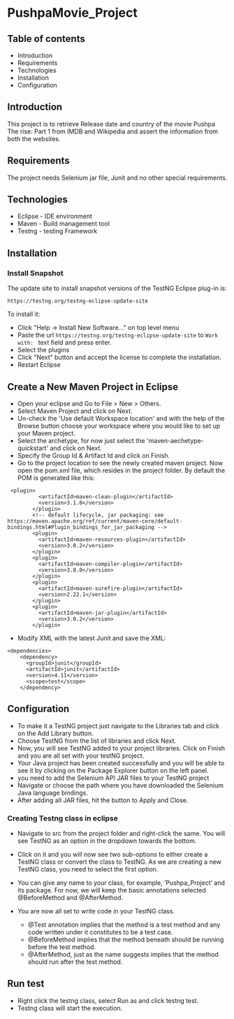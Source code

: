 # PushpaMovie_Project

## Table of contents

* Introduction
* Requirements
* Technologies
* Installation
* Configuration

## Introduction
This project is to retrieve Release date and country of the movie Pushpa The rise: Part 1 from IMDB and Wikipedia and assert the information from both the websites.

## Requirements
The project needs Selenium jar file, Junit and no other special requirements.

## Technologies
* Eclipse - IDE environment 
* Maven - Build management tool
* Testng - testing Framework

## Installation
### Install Snapshot

The update site to install snapshot versions of the TestNG Eclipse plug-in is:

`https://testng.org/testng-eclipse-update-site`

To install it:
* Click "Help -> Install New Software..." on top level menu
* Paste the url `https://testng.org/testng-eclipse-update-site` to `Work with: ` text field and press enter.
* Select the plugins
* Click "Next" button and accept the license to complete the installation.
* Restart Eclipse

## Create a New Maven Project in Eclipse

* Open your eclipse and Go to File > New > Others.
* Select Maven Project and click on Next.
* Un-check the 'Use default Workspace location' and with the help of the Browse button choose your workspace where you would like to set up your Maven project.
* Select the archetype, for now just select the 'maven-aechetype-quickstart' and click on Next.
* Specify the Group Id & Artifact Id and click on Finish.
* Go to the project location to see the newly created maven project. Now open the pom.xml file, which resides in the project folder. By default the POM is generated like this:

```
 <plugin>
          <artifactId>maven-clean-plugin</artifactId>
          <version>3.1.0</version>
        </plugin>
        <!-- default lifecycle, jar packaging: see https://maven.apache.org/ref/current/maven-core/default-bindings.html#Plugin_bindings_for_jar_packaging -->
        <plugin>
          <artifactId>maven-resources-plugin</artifactId>
          <version>3.0.2</version>
        </plugin>
        <plugin>
          <artifactId>maven-compiler-plugin</artifactId>
          <version>3.8.0</version>
        </plugin>
        <plugin>
          <artifactId>maven-surefire-plugin</artifactId>
          <version>2.22.1</version>
        </plugin>
        <plugin>
          <artifactId>maven-jar-plugin</artifactId>
          <version>3.0.2</version>
        </plugin>
```
  
  * Modify XML with the latest Junit and save the XML:
    
```
<dependencies>
    <dependency>
      <groupId>junit</groupId>
      <artifactId>junit</artifactId>
      <version>4.11</version>
      <scope>test</scope>
    </dependency>
```
## Configuration

* To make it a TestNG project just navigate to the Libraries tab and click on the Add Library button.
* Choose TestNG from the list of libraries and click Next.
* Now, you will see TestNG added to your project libraries. Click on Finish and you are all set with your testNG project.
* Your Java project has been created successfully and you will be able to see it by clicking on the Package Explorer button on the left panel.
* you need to add the Selenium API JAR files to your TestNG project
* Navigate or choose the path where you have downloaded the Selenium Java language bindings.
* After adding all JAR files, hit the button to Apply and Close.

### Creating Testng class in eclipse

* Navigate to src from the project folder and right-click the same. You will see TestNG as an option in the dropdown towards the bottom.
* Click on it and you will now see two sub-options to either create a TestNG class or convert the class to TestNG. As we are creating a new TestNG class, you need to select the first option.
* You can give any name to your class, for example, ‘Pushpa_Project’ and its package. For now, we will keep the basic annotations selected @BeforeMethod and @AfterMethod.
* You are now all set to write code in your TestNG class.

   * @Test annotation implies that the method is a test method and any code written under it constitutes to be a test case.
   * @BeforeMethod implies that the method beneath should be running before the test method.
   * @AfterMethod, just as the name suggests implies that the method should run after the test method.

## Run test
* Right click the testng class, select Run as and click testng test.
* Testng class will start the execution.



